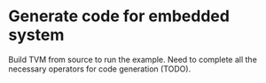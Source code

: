 # Generate code for embedded system
Build TVM from source to run the example. Need to complete all the necessary operators for code generation (TODO).
